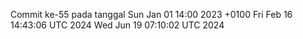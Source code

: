 Commit ke-55 pada tanggal Sun Jan 01 14:00 2023 +0100
Fri Feb 16 14:43:06 UTC 2024
Wed Jun 19 07:10:02 UTC 2024
